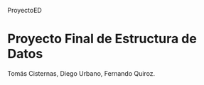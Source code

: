  ProyectoED
# Proyecto Final de Estructura de Datos

Tomás Cisternas, Diego Urbano, Fernando Quiroz.
